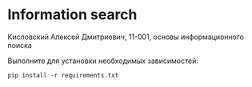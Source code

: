 # Information search
 Кисловский Алексей Дмитриевич, 11-001, основы информационного поиска
 
 Выполните для установки необходимых зависимостей:
 ```
 pip install -r requirements.txt
 ```
